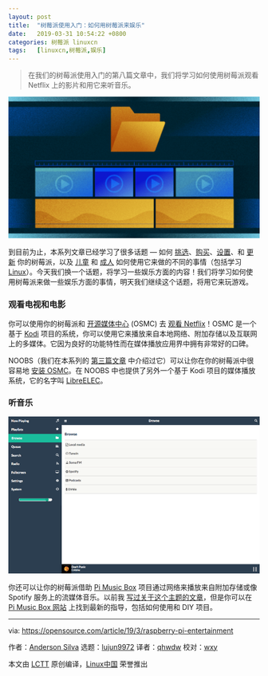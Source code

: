 ```yaml
---
layout: post
title:	"树莓派使用入门：如何用树莓派来娱乐"
date:	2019-03-31 10:54:22 +0800 
categories:	树莓派 linuxcn 
tags:	[linuxcn,树莓派,娱乐]
---
```




> 
> 在我们的树莓派使用入门的第八篇文章中，我们将学习如何使用树莓派观看 Netflix 上的影片和用它来听音乐。
> 
> 
> 


![](/Asserts/Images/album/201903/31/105425m44fch5dc3gc4727.png)


到目前为止，本系列文章已经学习了很多话题 — 如何 [挑选](/article-10611-1.html)、[购买](/article-10615-1.html)、[设置](/article-10644-1.html)、和 [更新](/article-10665-1.html) 你的树莓派，以及 [儿童](/article-10653-1.html) 和 [成人](/article-10661-1.html) 如何使用它来做的不同的事情（包括学习 [Linux](/article-10645-1.html)）。今天我们换一个话题，将学习一些娱乐方面的内容！我们将学习如何使用树莓派来做一些娱乐方面的事情，明天我们继续这个话题，将用它来玩游戏。


### 观看电视和电影


你可以使用你的树莓派和 [开源媒体中心](https://osmc.tv/) (OSMC) 去 [观看 Netflix](https://www.dailydot.com/upstream/netflix-raspberry-pi/)！OSMC 是一个基于 [Kodi](http://kodi.tv/) 项目的系统，你可以使用它来播放来自本地网络、附加存储以及互联网上的多媒体。它因为良好的功能特性而在媒体播放应用界中拥有非常好的口碑。


NOOBS（我们在本系列的 [第三篇文章](/article-10644-1.html) 中介绍过它）可以让你在你的树莓派中很容易地 [安装 OSMC](https://www.raspberrypi.org/documentation/usage/kodi/)。在 NOOBS 中也提供了另外一个基于 Kodi 项目的媒体播放系统，它的名字叫 [LibreELEC](https://libreelec.tv/)。


### 听音乐


![](/Asserts/Images/album/201903/31/105425wgg4ss3vss3pvg3h.png)


你还可以让你的树莓派借助 [Pi Music Box](https://github.com/pimusicbox/pimusicbox/tree/master) 项目通过网络来播放来自附加存储或像 Spotify 服务上的流媒体音乐。以前我 [写过关于这个主题的文章](https://opensource.com/life/15/3/pi-musicbox-guide)，但是你可以在 [Pi Music Box 网站](https://www.pimusicbox.com/) 上找到最新的指导，包括如何使用和 DIY 项目。




---


via: <https://opensource.com/article/19/3/raspberry-pi-entertainment>


作者：[Anderson Silva](https://opensource.com/users/ansilva) 选题：[lujun9972](https://github.com/lujun9972) 译者：[qhwdw](https://github.com/qhwdw) 校对：[wxy](https://github.com/wxy)


本文由 [LCTT](https://github.com/LCTT/TranslateProject) 原创编译，[Linux中国](https://linux.cn/) 荣誉推出
